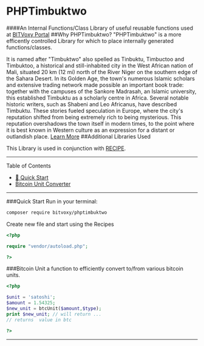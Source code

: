 # PHPTimbuktwo
####An Internal Functions/Class Library of useful reusable functions used at [BITVoxy Portal](http://www.bitvoxy.com/)
##Why PHPTimbuktwo?
"PHPTimbuktwo" is a more efficently controlled Library for which to place internally generated functions/classes.

It is named after "Timbuktwo" also spelled as Tinbuktu, Timbuctoo and Timbuktoo, a historical and still-inhabited city in the West African nation of Mali, situated 20 km (12 mi) north of the River Niger on the southern edge of the Sahara Desert.
In its Golden Age, the town's numerous Islamic scholars and extensive trading network made possible an important book trade: together with the campuses of the Sankore Madrasah, an Islamic university, this established Timbuktu as a scholarly centre in Africa. Several notable historic writers, such as Shabeni and Leo Africanus, have described Timbuktu. These stories fueled speculation in Europe, where the city's reputation shifted from being extremely rich to being mysterious. This reputation overshadows the town itself in modern times, to the point where it is best known in Western culture as an expression for a distant or outlandish place.
[Learn More](https://en.wikipedia.org/wiki/Timbuktu)
##Additional Libraries Used
 
This Library is used in conjunction with [RECIPE](https://github.com/ngfw/Recipe).

---
Table of Contents
* [🚀 Quick Start](#quick-start)
* [Bitcoin Unit Converter](#bitcoin-unit)

---
###Quick Start
Run in your terminal:
```bash
composer require bitvoxy/phptimbuktwo
```
Create new file and start using the Recipes
```php
<?php

require "vendor/autoload.php";

?>
```
###Bitcoin Unit
a function to efficiently convert to/from various bitcoin units.
```php
<?php

$unit = 'satoshi';
$amount = 1.54325;
$new_unit = btcUnit($amount,$type);
print $new_unit; // will return ...
// returns  value in btc

?>
```

---



